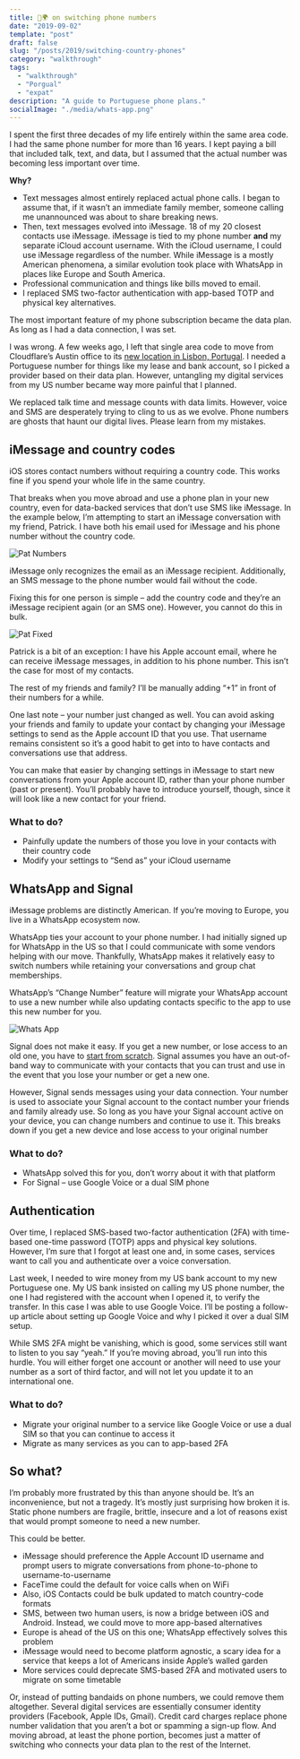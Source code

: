 ```yaml
---
title: 📱🌍 on switching phone numbers
date: "2019-09-02"
template: "post"
draft: false
slug: "/posts/2019/switching-country-phones"
category: "walkthrough"
tags:
  - "walkthrough"
  - "Porgual"
  - "expat"
description: "A guide to Portuguese phone plans."
socialImage: "./media/whats-app.png"
---
```


I spent the first three decades of my life entirely within the same area code. I had the same phone number for more than 16 years. I kept paying a bill that included talk, text, and data, but I assumed that the actual number was becoming less important over time.

**Why?**

* Text messages almost entirely replaced actual phone calls. I began to assume that, if it wasn’t an immediate family member, someone calling me unannounced was about to share breaking news.
* Then, text messages evolved into iMessage. 18 of my 20 closest contacts use iMessage. iMessage is tied to my phone number **and** my separate iCloud account username. With the iCloud username, I could use iMessage regardless of the number. While iMessage is a mostly American phenomena, a similar evolution took place with WhatsApp in places like Europe and South America.
* Professional communication and things like bills moved to email.
* I replaced SMS two-factor authentication with app-based TOTP and physical key alternatives.

The most important feature of my phone subscription became the data plan. As long as I had a data connection, I was set.

I was wrong. A few weeks ago, I left that single area code to move from Cloudflare’s Austin office to its [new location in Lisbon, Portugal](https://blog.cloudflare.com/cloudflare-lisbon-office/). I needed a Portuguese number for things like my lease and bank account, so I picked a provider based on their data plan. However, untangling my digital services from my US number became way more painful that I planned.

We replaced talk time and message counts with data limits. However, voice and SMS are desperately trying to cling to us as we evolve. Phone numbers are ghosts that haunt our digital lives. Please learn from my mistakes.

## iMessage and country codes

iOS stores contact numbers without requiring a country code. This works fine if you spend your whole life in the same country.

That breaks when you move abroad and use a phone plan in your new country, even for data-backed services that don’t use SMS like iMessage. In the example below, I’m attempting to start an iMessage conversation with my friend, Patrick. I have both his email used for iMessage and his phone number without the country code.

![Pat Numbers](./media/pat-numbers.png)

iMessage only recognizes the email as an iMessage recipient. Additionally, an SMS message to the phone number would fail without the code.

Fixing this for one person is simple – add the country code and they’re an iMessage recipient again (or an SMS one). However, you cannot do this in bulk.

![Pat Fixed](./media/pat-fixed.png)

Patrick is a bit of an exception: I have his Apple account email, where he can receive iMessage messages, in addition to his phone number. This isn’t the case for most of my contacts.

The rest of my friends and family? I’ll be manually adding “+1” in front of their numbers for a while.

One last note – your number just changed as well. You can avoid asking your friends and family to update your contact by changing your iMessage settings to send as the Apple account ID that you use. That username remains consistent so it’s a good habit to get into to have contacts and conversations use that address.

You can make that easier by changing settings in iMessage to start new conversations from your Apple account ID, rather than your phone number (past or present). You’ll probably have to introduce yourself, though, since it will look like a new contact for your friend.

### What to do? 

* Painfully update the numbers of those you love in your contacts with their country code
* Modify your settings to “Send as” your iCloud username

## WhatsApp and Signal

iMessage problems are distinctly American. If you’re moving to Europe, you live in a WhatsApp ecosystem now.

WhatsApp ties your account to your phone number. I had initially signed up for WhatsApp in the US so that I could communicate with some vendors helping with our move. Thankfully, WhatsApp makes it relatively easy to switch numbers while retaining your conversations and group chat memberships.

WhatsApp’s “Change Number” feature will migrate your WhatsApp account to use a new number while also updating contacts specific to the app to use this new number for you.

![Whats App](./media/whats-app.png)

Signal does not make it easy. If you get a new number, or lose access to an old one, you have to [start from scratch](https://support.signal.org/hc/en-us/articles/360007062012-New-Number-or-New-Phone). Signal assumes you have an out-of-band way to communicate with your contacts that you can trust and use in the event that you lose your number or get a new one.

However, Signal sends messages using your data connection. Your number is used to associate your Signal account to the contact number your friends and family already use. So long as you have your Signal account active on your device, you can change numbers and continue to use it. This breaks down if you get a new device and lose access to your original number

### What to do? 

* WhatsApp solved this for you, don’t worry about it with that platform
* For Signal – use Google Voice or a dual SIM phone

## Authentication

Over time, I replaced SMS-based two-factor authentication (2FA) with time-based one-time password (TOTP) apps and physical key solutions. However, I’m sure that I forgot at least one and, in some cases, services want to call you and authenticate over a voice conversation.

Last week, I needed to wire money from my US bank account to my new Portuguese one. My US bank insisted on calling my US phone number, the one I had registered with the account when I opened it, to verify the transfer. In this case I was able to use Google Voice. I’ll be posting a follow-up article about setting up Google Voice and why I picked it over a dual SIM setup.

While SMS 2FA might be vanishing, which is good, some services still want to listen to you say “yeah.” If you’re moving abroad, you’ll run into this hurdle. You will either forget one account or another will need to use your number as a sort of third factor, and will not let you update it to an international one.

### What to do? 

* Migrate your original number to a service like Google Voice or use a dual SIM so that you can continue to access it
* Migrate as many services as you can to app-based 2FA

## So what?

I’m probably more frustrated by this than anyone should be. It’s an inconvenience, but not a tragedy. It’s mostly just surprising how broken it is. Static phone numbers are fragile, brittle, insecure and a lot of reasons exist that would prompt someone to need a new number.

This could be better.

* iMessage should preference the Apple Account ID username and prompt users to migrate conversations from phone-to-phone to username-to-username
* FaceTime could the default for voice calls when on WiFi
* Also, iOS Contacts could be bulk updated to match country-code formats
* SMS, between two human users, is now a bridge between iOS and Android. Instead, we could move to more app-based alternatives
* Europe is ahead of the US on this one; WhatsApp effectively solves this problem
* iMessage would need to become platform agnostic, a scary idea for a service that keeps a lot of Americans inside Apple’s walled garden
* More services could deprecate SMS-based 2FA and motivated users to migrate on some timetable

Or, instead of putting bandaids on phone numbers, we could remove them altogether. Several digital services are essentially consumer identity providers (Facebook, Apple IDs, Gmail). Credit card charges replace phone number validation that you aren’t a bot or spamming a sign-up flow. And moving abroad, at least the phone portion, becomes just a matter of switching who connects your data plan to the rest of the Internet.
